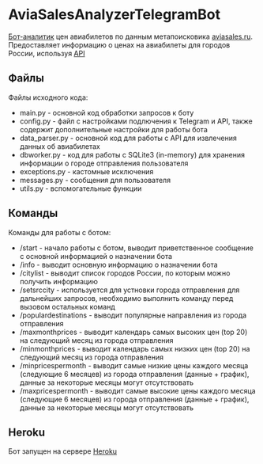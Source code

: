 # AviaSalesAnalyzerTelegramBot

[Бот-аналитик](https://t.me/AviaSalesAnalyzerTelegramBot) цен авиабилетов по данным метапоисковика [aviasales.ru](https://www.aviasales.ru/).
Предоставляет информацию о ценах на авиабилеты для городов России, используя [API](https://support.travelpayouts.com/hc/ru/articles/203956163-Aviasales-API-%D0%B4%D0%BE%D1%81%D1%82%D1%83%D0%BF%D0%B0-%D0%B)

## Файлы
Файлы исходного кода:

* main.py - основной код обработки запросов к боту
* config.py - файл с настройками подлючения к Telegram и API, также содержит дополнительные настройки для работы бота
* data_parser.py - основной код для работы с API для извлечения данных об авиабилетах
* dbworker.py - код для работы с SQLite3 (in-memory) для хранения информации о городе отправления пользователя
* exceptions.py - кастомные исключения
* messages.py - сообщения для пользователя
* utils.py - вспомогательные функции

## Команды
Команды для работы с ботом:
* /start - начало работы с ботом, выводит приветственное сообщение с основной информацией о назначении бота
* /info - выводит основную информацию о назначении бота
* /citylist - выводит список городов России, по которым можно получить информацию
* /setsrccity - используется для устновки города отправления для дальнейших запросов, необходимо выполнить команду перед вызовом остальных команд
* /populardestinations - выводит популярные направления из города отправления
* /maxmonthprices - выводит календарь самых высоких цен (top 20) на следующий месяц из города отправления
* /minmonthprices - выводит календарь самых низких цен (top 20) на следующий месяц  из города отправления
* /minpricespermonth - выводит самые низкие цены каждого месяца (следующие 6 месяцев) из города отправления (данные + график), данные за некоторые месяцы могут отсутствовать
* /maxpricespermonth - выводит самые высокие цены каждого месяца (следующие 6 месяцев) из города отправления (данные + график), данные за некоторые месяцы могут отсутствовать

## Heroku
Бот запущен на сервере [Heroku](https://dashboard.heroku.com/apps/aviasalesanalyzerbot) 